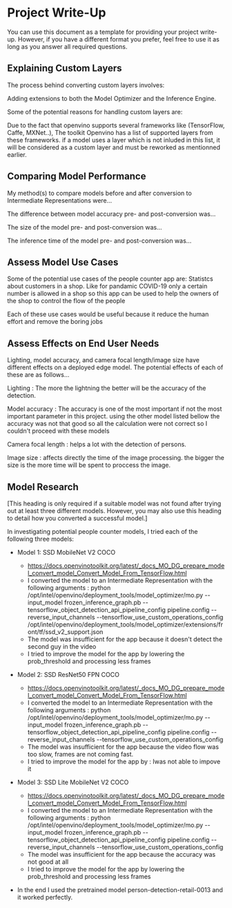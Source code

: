 # Project Write-Up

You can use this document as a template for providing your project write-up. However, if you
have a different format you prefer, feel free to use it as long as you answer all required
questions.

## Explaining Custom Layers

The process behind converting custom layers involves:

Adding extensions to both the Model Optimizer and the Inference Engine.

Some of the potential reasons for handling custom layers are:

Due to the fact that openvino supports several frameworks like (TensorFlow, Caffe, MXNet..),
The toolkit Openvino has a list of supported layers from these frameworks.
if a model uses a layer which is not inluded in this list, it will be considered as a custom layer and must be reworked as mentionned earlier.

## Comparing Model Performance

My method(s) to compare models before and after conversion to Intermediate Representations
were...

The difference between model accuracy pre- and post-conversion was...

The size of the model pre- and post-conversion was...

The inference time of the model pre- and post-conversion was...

## Assess Model Use Cases

Some of the potential use cases of the people counter app are:
Statistcs about customers in a shop.
Like for pandamic COVID-19 only a certain number is allowed in a shop so this app can be used to help the owners of the shop to control the flow of the people

Each of these use cases would be useful because
it reduce the human effort and remove the boring jobs

## Assess Effects on End User Needs

Lighting, model accuracy, and camera focal length/image size have different effects on a
deployed edge model. The potential effects of each of these are as follows...

Lighting : The more the lightning the better will be the accuracy of the detection.

Model accuracy : The accuracy is one of the most important if not the most important parameter in this project. using the other model listed bellow the accuracy was not that good so all the calculation were not correct so I couldn't proceed with these models

Camera focal length : helps a lot with the detection of persons.

Image size : affects directly the time of the image processing. the bigger the size is the more time will be spent to proccess the image. 

## Model Research

[This heading is only required if a suitable model was not found after trying out at least three
different models. However, you may also use this heading to detail how you converted 
a successful model.]

In investigating potential people counter models, I tried each of the following three models:

- Model 1: SSD MobileNet V2 COCO
  - https://docs.openvinotoolkit.org/latest/_docs_MO_DG_prepare_model_convert_model_Convert_Model_From_TensorFlow.html
  - I converted the model to an Intermediate Representation with the following arguments : python /opt/intel/openvino/deployment_tools/model_optimizer/mo.py --input_model frozen_inference_graph.pb --tensorflow_object_detection_api_pipeline_config pipeline.config --reverse_input_channels --tensorflow_use_custom_operations_config /opt/intel/openvino/deployment_tools/model_optimizer/extensions/front/tf/ssd_v2_support.json
  - The model was insufficient for the app because it doesn't detect the second guy in the video
  - I tried to improve the model for the app by lowering the prob_threshold and processing less frames 
  
- Model 2: SSD ResNet50 FPN COCO
  - https://docs.openvinotoolkit.org/latest/_docs_MO_DG_prepare_model_convert_model_Convert_Model_From_TensorFlow.html
  - I converted the model to an Intermediate Representation with the following arguments : python /opt/intel/openvino/deployment_tools/model_optimizer/mo.py --input_model frozen_inference_graph.pb --tensorflow_object_detection_api_pipeline_config pipeline.config --reverse_input_channels --tensorflow_use_custom_operations_config
  - The model was insufficient for the app because the video flow was too slow, frames are not coming fast.
  - I tried to improve the model for the app by : Iwas not able to impove it

- Model 3: SSD Lite MobileNet V2 COCO
  - https://docs.openvinotoolkit.org/latest/_docs_MO_DG_prepare_model_convert_model_Convert_Model_From_TensorFlow.html
  - I converted the model to an Intermediate Representation with the following arguments : python /opt/intel/openvino/deployment_tools/model_optimizer/mo.py --input_model frozen_inference_graph.pb --tensorflow_object_detection_api_pipeline_config pipeline.config --reverse_input_channels --tensorflow_use_custom_operations_config
  - The model was insufficient for the app because the accuracy was not good at all
  - I tried to improve the model for the app by lowering the prob_threshold and processing less frames 

- In the end I used the pretrained model person-detection-retail-0013 and it worked perfectly.